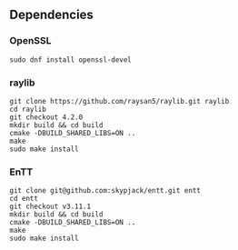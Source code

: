 ## Dependencies

### OpenSSL

```shell
sudo dnf install openssl-devel
```

### raylib

```shell
git clone https://github.com/raysan5/raylib.git raylib
cd raylib
git checkout 4.2.0
mkdir build && cd build
cmake -DBUILD_SHARED_LIBS=ON ..
make
sudo make install
```

### EnTT

```shell
git clone git@github.com:skypjack/entt.git entt
cd entt
git checkout v3.11.1
mkdir build && cd build
cmake -DBUILD_SHARED_LIBS=ON ..
make
sudo make install
```